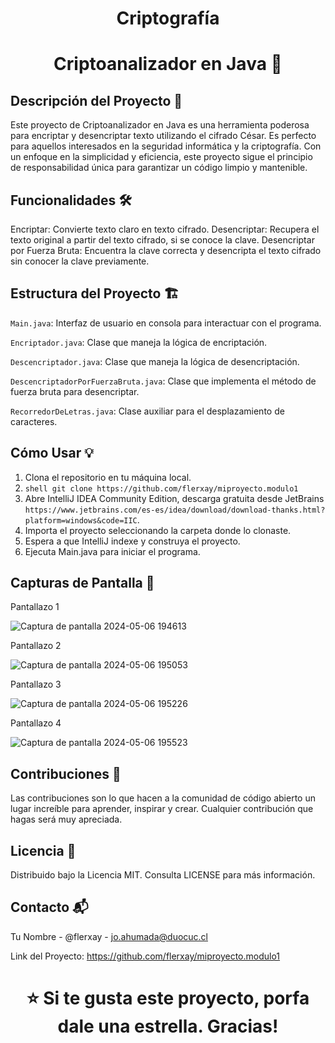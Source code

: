 <h1 align="center">Criptografía</h1>

<h1 align="center"> Criptoanalizador en Java 🚀</h1>

<h2>Descripción del Proyecto 📝</h2>

Este proyecto de Criptoanalizador en Java es una herramienta poderosa para encriptar y desencriptar texto utilizando el cifrado César. Es perfecto para aquellos interesados en la seguridad informática y la criptografía. Con un enfoque en la simplicidad y eficiencia, este proyecto sigue el principio de responsabilidad única para garantizar un código limpio y mantenible.

## Funcionalidades 🛠️

Encriptar: Convierte texto claro en texto cifrado.
Desencriptar: Recupera el texto original a partir del texto cifrado, si se conoce la clave.
Desencriptar por Fuerza Bruta: Encuentra la clave correcta y desencripta el texto cifrado sin conocer la clave previamente.

## Estructura del Proyecto 🏗️

`Main.java`: Interfaz de usuario en consola para interactuar con el programa.

`Encriptador.java`: Clase que maneja la lógica de encriptación.

`Descencriptador.java`: Clase que maneja la lógica de desencriptación.

`DescencriptadorPorFuerzaBruta.java`: Clase que implementa el método de fuerza bruta para desencriptar.

`RecorredorDeLetras.java`: Clase auxiliar para el desplazamiento de caracteres.

## Cómo Usar 💡

1. Clona el repositorio en tu máquina local.
2. `shell
   git clone https://github.com/flerxay/miproyecto.modulo1`
4. Abre IntelliJ IDEA Community Edition, descarga gratuita desde JetBrains `https://www.jetbrains.com/es-es/idea/download/download-thanks.html?platform=windows&code=IIC`.
5. Importa el proyecto seleccionando la carpeta donde lo clonaste.
6. Espera a que IntelliJ indexe y construya el proyecto.
7. Ejecuta Main.java para iniciar el programa.

## Capturas de Pantalla 📸 

Pantallazo 1

![Captura de pantalla 2024-05-06 194613](https://github.com/flerxay/miproyecto.modulo1/assets/97056884/90c225f2-1903-4360-944d-1e8975bde1f1)

Pantallazo 2

![Captura de pantalla 2024-05-06 195053](https://github.com/flerxay/miproyecto.modulo1/assets/97056884/c6b689ab-4cb9-40c4-a10b-ae364f4356dc)

Pantallazo 3

![Captura de pantalla 2024-05-06 195226](https://github.com/flerxay/miproyecto.modulo1/assets/97056884/f15434d1-1743-45d4-84d2-68efc7a160d6)

Pantallazo 4

![Captura de pantalla 2024-05-06 195523](https://github.com/flerxay/miproyecto.modulo1/assets/97056884/f520443d-ce55-4685-9f0a-faeda70e39dc)

## Contribuciones 🤝
Las contribuciones son lo que hacen a la comunidad de código abierto un lugar increíble para aprender, inspirar y crear. Cualquier contribución que hagas será muy apreciada.

## Licencia 📄
Distribuido bajo la Licencia MIT. Consulta LICENSE para más información.

## Contacto 📬
Tu Nombre - @flerxay - jo.ahumada@duocuc.cl

Link del Proyecto: https://github.com/flerxay/miproyecto.modulo1

<h1 align="center">⭐️ Si te gusta este proyecto, porfa dale una estrella. Gracias!</h1>




